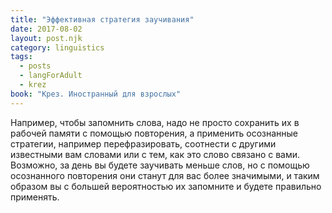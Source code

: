 ```yaml
---
title: "Эффективная стратегия заучивания"
date: 2017-08-02
layout: post.njk
category: linguistics
tags:
  - posts
  - langForAdult
  - krez
book: "Крез. Иностранный для взрослых"
---
```


Например, чтобы запомнить слова, надо не просто сохранить их в рабочей памяти с помощью повторения, а применить осознанные стратегии, например перефразировать, соотнести с другими известными вам словами или с тем, как это слово связано с вами. Возможно, за день вы будете заучивать меньше слов, но с помощью осознанного повторения они станут для вас более значимыми, и таким образом вы с большей вероятностью их запомните и будете правильно применять.
